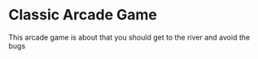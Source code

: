# Classic Arcade Game
This arcade game is about that you should get to the river and avoid the bugs

